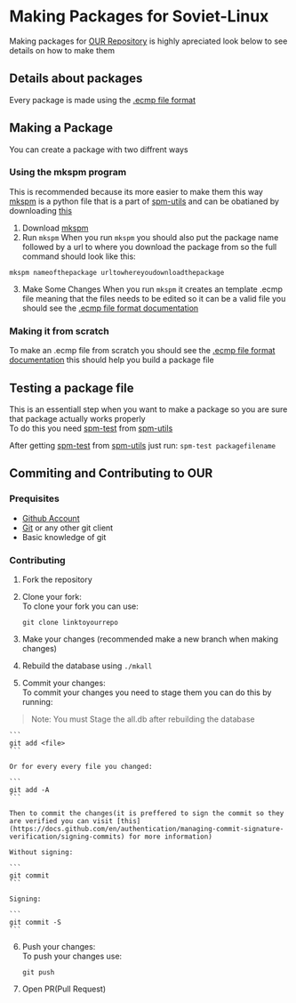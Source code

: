 # Making Packages for Soviet-Linux

Making packages for [OUR Repository](https://github.com/Soviet-Linux/OUR) is highly apreciated look below to see details on how to make them

## Details about packages

Every package is made using the [.ecmp file format](ecmp.md)

## Making a Package

You can create a package with two diffrent ways

### Using the mkspm program

This is recommended because its more easier to make them this way  \
[mkspm](https://github.com/Soviet-Linux/spm-utils/blob/main/mkspm) is a python file that is a part of [spm-utils](https://github.com/Soviet-Linux/spm-utils/) and can be obatianed by downloading [this](https://raw.githubusercontent.com/Soviet-Linux/spm-utils/main/mkspm)

1. Download [mkspm](https://github.com/Soviet-Linux/spm-utils/blob/main/mkspm)
2. Run ```mkspm```
When you run ```mkspm``` you should also put the package name followed by a url to where you download the package from so the full command should look like this:

``mkspm nameofthepackage urltowhereyoudownloadthepackage``

3. Make Some Changes
When you run ```mkspm``` it creates an template .ecmp file meaning that the files needs to be edited so it can be a valid file you should see the [.ecmp file format documentation](ecmp.md)

### Making it from scratch 

To make an .ecmp file from scratch you should see the [.ecmp file format documentation](ecmp.md)
this should help you build a package file

## Testing a package file

This is an essentiall step when you want to make a package so you are sure that package actually works properly  \
To do this you need [spm-test](https://github.com/Soviet-Linux/spm-utils/blob/main/spm-test) from [spm-utils](https://github.com/Soviet-Linux/spm-utils/)

After getting [spm-test](https://github.com/Soviet-Linux/spm-utils/blob/main/spm-test) from [spm-utils](https://github.com/Soviet-Linux/spm-utils/) just run: ``spm-test packagefilename``

## Commiting and Contributing to OUR

### Prequisites

- [Github Account](https://github.com/)
- [Git](https://git-scm.com/) or any other git client
- Basic knowledge of git

### Contributing

1. Fork the repository
2. Clone your fork:  \
    To clone your fork you can use:

    ```
    git clone linktoyourrepo
    ```

3. Make your changes (recommended make a new branch when making changes)
4. Rebuild the database using ```./mkall```
5. Commit your changes:  \
    To commit your changes you need to stage them you can do this by running:
> Note: You must Stage the all.db after rebuilding the database

    ```
    git add <file>
    ```

    Or for every every file you changed:

    ```
    git add -A
    ```

    Then to commit the changes(it is preffered to sign the commit so they are verified you can visit [this](https://docs.github.com/en/authentication/managing-commit-signature-verification/signing-commits) for more information)
    
    Without signing:

    ```
    git commit 
    ```

    Signing:

    ```
    git commit -S
    ```

6. Push your changes:  \
    To push your changes use:

    ```
    git push
    ```

7. Open PR(Pull Request)
